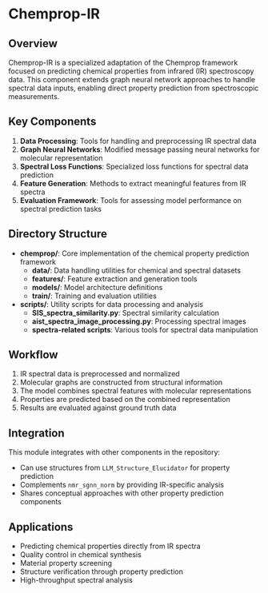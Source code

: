 # Chemprop-IR

## Overview

Chemprop-IR is a specialized adaptation of the Chemprop framework focused on predicting chemical properties from infrared (IR) spectroscopy data. This component extends graph neural network approaches to handle spectral data inputs, enabling direct property prediction from spectroscopic measurements.

## Key Components

1. **Data Processing**: Tools for handling and preprocessing IR spectral data
2. **Graph Neural Networks**: Modified message passing neural networks for molecular representation
3. **Spectral Loss Functions**: Specialized loss functions for spectral data prediction
4. **Feature Generation**: Methods to extract meaningful features from IR spectra
5. **Evaluation Framework**: Tools for assessing model performance on spectral prediction tasks

## Directory Structure

- **chemprop/**: Core implementation of the chemical property prediction framework
  - **data/**: Data handling utilities for chemical and spectral datasets
  - **features/**: Feature extraction and generation tools
  - **models/**: Model architecture definitions
  - **train/**: Training and evaluation utilities
- **scripts/**: Utility scripts for data processing and analysis
  - **SIS_spectra_similarity.py**: Spectral similarity calculation
  - **aist_spectra_image_processing.py**: Processing spectral images
  - **spectra-related scripts**: Various tools for spectral data manipulation

## Workflow

1. IR spectral data is preprocessed and normalized
2. Molecular graphs are constructed from structural information
3. The model combines spectral features with molecular representations
4. Properties are predicted based on the combined representation
5. Results are evaluated against ground truth data

## Integration

This module integrates with other components in the repository:
- Can use structures from `LLM_Structure_Elucidator` for property prediction
- Complements `nmr_sgnn_norm` by providing IR-specific analysis
- Shares conceptual approaches with other property prediction components

## Applications

- Predicting chemical properties directly from IR spectra
- Quality control in chemical synthesis
- Material property screening
- Structure verification through property prediction
- High-throughput spectral analysis
